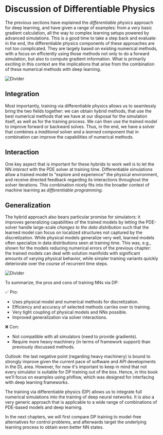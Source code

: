 Discussion of Differentiable Physics
=======================

The previous sections have explained the _differentiable physics_ approach for deep learning, and have given a range of examples: from a very basic gradient calculation, all the way to complex learning setups powered by advanced simulations. This is a good time to take a step back and evaluate: in the end, the differentiable physics components of these approaches are not too complicated. They are largely based on existing numerical methods, with a focus on efficiently using those methods not only to do a forward simulation, but also to compute gradient information. 
What is primarily exciting in this context are the implications that arise from the combination of these numerical methods with deep learning.

![Divider](resources/divider6.jpg)

## Integration

Most importantly, training via differentiable physics allows us to seamlessly bring the two fields together:
we can obtain _hybrid_ methods, that use the best numerical methods that we have at our disposal for the simulation itself, as well as for the training process. We can then use the trained model to improve forward or backward solves. Thus, in the end, we have a solver that combines a _traditional_ solver and a _learned_ component that in combination can improve the capabilities of numerical methods.

## Interaction

One key aspect that is important for these hybrids to work well is to let the NN _interact_ with the PDE solver at training time. Differentiable simulations allow a trained model to "explore and experience" the physical environment, and receive directed feedback regarding its interactions throughout the solver iterations. This combination nicely fits into the broader context of machine learning as _differentiable programming_. 

## Generalization

The hybrid approach also bears particular promise for simulators: it improves generalizing capabilities of the trained models by letting the PDE-solver handle large-scale _changes to the data distribution_ such that the learned model can focus on localized structures not captured by the discretization. While physical models generalize very well, learned models often specialize in data distributions seen at training time. This was, e.g., shown for the models reducing numerical errors of the previous chapter: the trained models can deal with solution manifolds with significant amounts of varying physical behavior, while simpler training variants quickly deteriorate over the course of recurrent time steps.


![Divider](resources/divider5.jpg)

To summarize, the pros and cons of training NNs via DP:

✅ Pro: 
- Uses physical model and numerical methods for discretization.
- Efficiency and accuracy of selected methods carries over to training.
- Very tight coupling of physical models and NNs possible.
- Improved generalization via solver interactions.

❌ Con: 
- Not compatible with all simulators (need to provide gradients).
- Require more heavy machinery (in terms of framework support) than previously discussed methods.

_Outlook_: the last negative point (regarding heavy machinery) is bound to strongly improve given the current pace of software and API developments in the DL area. However, for now it's important to keep in mind that not every simulator is suitable for DP training out of the box. Hence, in this book we'll focus on examples using phiflow, which was designed for interfacing with deep learning frameworks. 

The training via differentiable physics (DP) allows us to integrate full numerical simulations into the training of deep neural networks.
It is also a very generic approach that is applicable to a wide range of combinations of PDE-based models and deep learning. 

In the next chapters, we will first compare DP training to model-free alternatives for control problems, and afterwards target the underlying learning process to obtain even better NN states.

